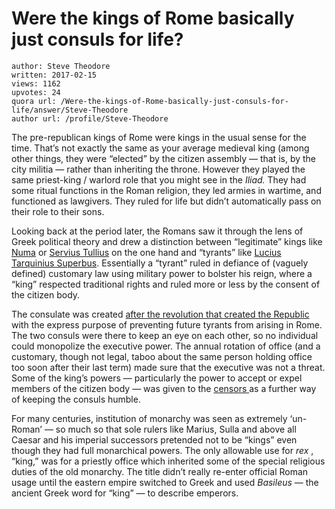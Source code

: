 # Were the kings of Rome basically just consuls for life?

	author: Steve Theodore
	written: 2017-02-15
	views: 1162
	upvotes: 24
	quora url: /Were-the-kings-of-Rome-basically-just-consuls-for-life/answer/Steve-Theodore
	author url: /profile/Steve-Theodore


The pre-republican kings of Rome were kings in the usual sense for the time. That’s not exactly the same as your average medieval king (among other things, they were “elected” by the citizen assembly — that is, by the city militia — rather than inheriting the throne. However they played the same priest-king / warlord role that you might see in the _Iliad._ They had some ritual functions in the Roman religion, they led armies in wartime, and functioned as lawgivers. They ruled for life but didn’t automatically pass on their role to their sons.

Looking back at the period later, the Romans saw it through the lens of Greek political theory and drew a distinction between “legitimate” kings like [Numa](https://en.wikipedia.org/wiki/Numa_Pompilius) or [Servius Tullius](http://www.ancient-origins.net/history-famous-people/servius-tullius-last-benevolent-king-rome-002849) on the one hand and “tyrants” like [Lucius Tarquinius Superbus](https://en.wikipedia.org/wiki/Lucius_Tarquinius_Superbus). Essentially a “tyrant” ruled in defiance of (vaguely defined) customary law using military power to bolster his reign, where a “king” respected traditional rights and ruled more or less by the consent of the citizen body.

The consulate was created [after the revolution that created the Republic](http://www.livius.org/articles/person/junius-brutus-lucius/) with the express purpose of preventing future tyrants from arising in Rome. The two consuls were there to keep an eye on each other, so no individual could monopolize the executive power. The annual rotation of office (and a customary, though not legal, taboo about the same person holding office too soon after their last term) made sure that the executive was not a threat. Some of the king’s powers — particularly the power to accept or expel members of the citizen body — was given to the [censors ](https://en.wikipedia.org/wiki/Roman_censor)as a further way of keeping the consuls humble.

For many centuries, institution of monarchy was seen as extremely ‘un-Roman’ — so much so that sole rulers like Marius, Sulla and above all Caesar and his imperial successors pretended not to be “kings” even though they had full monarchical powers. The only allowable use for _rex_ , “king,” was for a priestly office which inherited some of the special religious duties of the old monarchy. The title didn’t really re-enter official Roman usage until the eastern empire switched to Greek and used _Basileus_  — the ancient Greek word for “king” — to describe emperors.

